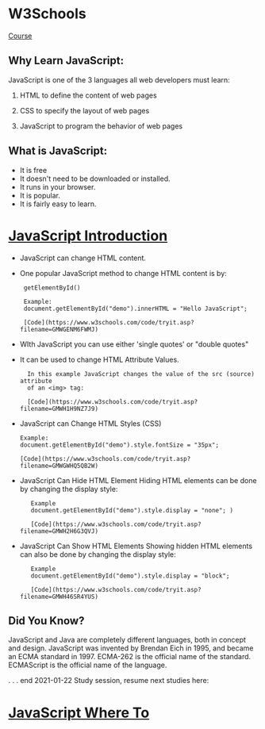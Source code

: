 # W3Schools
[Course](https://www.w3schools.com/js/default.asp)

## Why Learn JavaScript: 
JavaScript is one of the 3 languages all web developers must learn:

   1. HTML to define the content of web pages

   2. CSS to specify the layout of web pages

   3. JavaScript to program the behavior of web pages 
   
## What is JavaScript:
* It is free
* It doesn't need to be downloaded or installed.
* It runs in your browser. 
* It is popular.
* It is fairly easy to learn. 

# [JavaScript Introduction](https://www.w3schools.com/js/js_intro.asp)
* JavaScript can change HTML content. 
* One popular JavaScript method to change HTML content is by: 

       getElementById()
       
       Example:
       document.getElementById("demo").innerHTML = "Hello JavaScript"; 
       
       [Code](https://www.w3schools.com/code/tryit.asp?filename=GMWGENM6FWMJ)
* WIth JavaScript you can use either 'single quotes' or "double quotes"
* It can be used to change HTML Attribute Values.

        In this example JavaScript changes the value of the src (source) attribute 
        of an <img> tag:
        
        [Code](https://www.w3schools.com/code/tryit.asp?filename=GMWH1H9NZ7J9)
        
* JavaScript can Change HTML Styles (CSS)

      Example:
      document.getElementById("demo").style.fontSize = "35px"; 
      
      [Code](https://www.w3schools.com/code/tryit.asp?filename=GMWGWHQ5QB2W)

* JavaScript Can Hide HTML Element
Hiding HTML elements can be done by changing the display style:

         Example
         document.getElementById("demo").style.display = "none"; )
         
         [Code](https://www.w3schools.com/code/tryit.asp?filename=GMWH2H6G3QVJ)
         
* JavaScript Can Show HTML Elements
Showing hidden HTML elements can also be done by changing the display style:

         Example
         document.getElementById("demo").style.display = "block"; 
         
         [Code](https://www.w3schools.com/code/tryit.asp?filename=GMWH46SR4YUS)
         

## Did You Know?
JavaScript and Java are completely different languages, both in concept and design.
JavaScript was invented by Brendan Eich in 1995, and became an ECMA standard in 1997.
ECMA-262 is the official name of the standard. ECMAScript is the official name of the language. 


 . . . end 2021-01-22 Study session, resume next studies here: 

# [JavaScript Where To](https://www.w3schools.com/js/js_whereto.asp)
